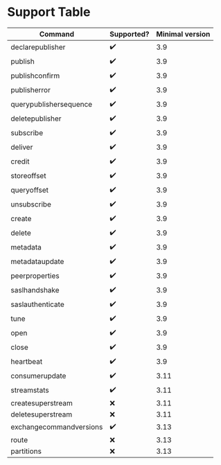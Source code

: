 # Support Table

| Command                 | Supported? | Minimal version |
|-------------------------|------------|-----------------|
| declarepublisher        | ✔️          | 3.9             |
| publish                 | ✔️          | 3.9             |
| publishconfirm          | ✔️          | 3.9             |
| publisherror            | ✔️          | 3.9             |
| querypublishersequence  | ✔️          | 3.9             |
| deletepublisher         | ✔️          | 3.9             |
| subscribe               | ✔️          | 3.9             |
| deliver                 | ✔️          | 3.9             |
| credit                  | ✔️          | 3.9             |
| storeoffset             | ✔️          | 3.9             |
| queryoffset             | ✔️          | 3.9             |
| unsubscribe             | ✔️          | 3.9             |
| create                  | ✔️          | 3.9             |
| delete                  | ✔️          | 3.9             |
| metadata                | ✔️          | 3.9             |
| metadataupdate          | ✔️          | 3.9             |
| peerproperties          | ✔️          | 3.9             |
| saslhandshake           | ✔️          | 3.9             |
| saslauthenticate        | ✔️          | 3.9             |
| tune                    | ✔️          | 3.9             |
| open                    | ✔️          | 3.9             |
| close                   | ✔️          | 3.9             |
| heartbeat               | ✔️          | 3.9             |
| consumerupdate          | ✔️          | 3.11            |
| streamstats             | ✔️          | 3.11            |
| createsuperstream       | ❌          | 3.11            |
| deletesuperstream       | ❌          | 3.11            |
| exchangecommandversions | ✔️          | 3.13            |
| route                   | ❌          | 3.13            |
| partitions              | ❌          | 3.13            |
